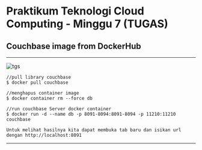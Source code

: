 # Praktikum Teknologi Cloud Computing - Minggu 7 (TUGAS)


## Couchbase image from DockerHub

---
![tgs](dcimg.png)
```
//pull library couchbase
$ docker pull couchbase

//menghapus container image
$ docker container rm --force db

//run couchbase Server docker container
$ docker run -d --name db -p 8091-8094:8091-8094 -p 11210:11210 couchbase

Untuk melihat hasilnya kita dapat membuka tab baru dan isikan url dengan http://localhost:8091

```
---